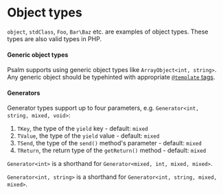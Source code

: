 # Object types

`object`, `stdClass`, `Foo`, `Bar\Baz` etc. are examples of object types. These types are also valid types in PHP.

#### Generic object types

Psalm supports using generic object types like `ArrayObject<int, string>`. Any generic object should be typehinted with appropriate [`@template` tags](templated_annotations.md).

#### Generators

Generator types support up to four parameters, e.g. `Generator<int, string, mixed, void>`:

1. `TKey`, the type of the `yield` key - default: `mixed`
2. `TValue`, the type of the `yield` value - default: `mixed`
3. `TSend`, the type of the `send()` method's parameter - default: `mixed`
4. `TReturn`, the return type of the `getReturn()` method - default: `mixed`

`Generator<int>` is a shorthand for `Generator<mixed, int, mixed, mixed>`.

`Generator<int, string>` is a shorthand for `Generator<int, string, mixed, mixed>`.
